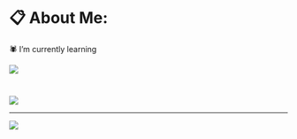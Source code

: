 # 📋 About Me:
🕷 I’m currently learning

<!--![](https://github-readme-stats.vercel.app/api?username=LuizHenriquedez&theme=highcontrast&hide_border=false&include_all_commits=false&count_private=false)<br/> -->
![](https://github-readme-streak-stats.herokuapp.com/?user=LuizHenriquedez&theme=highcontrast&hide_border=false)<br/>
<!-- ![](https://github-readme-stats.vercel.app/api/top-langs/?username=LuizHenriquedez&theme=highcontrast&hide_border=false&include_all_commits=false&count_private=false&layout=compact) -->


<!--![](https://github-profile-trophy.vercel.app/?username=LuizHenriquedez&theme=dark_dimmed&no-frame=true&no-bg=false&margin-w=4)-->

### 
<br> ![](https://quotes-github-readme.vercel.app/api?type=vetical&theme=merko)

---
[![](https://visitcount.itsvg.in/api?id=LuizHenriquedez&icon=0&color=0)](https://visitcount.itsvg.in)

<!-- Proudly created with GPRM ( https://gprm.itsvg.in ) -->

